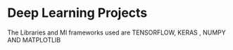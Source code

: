 # Deep Learning Projects

The Libraries and Ml frameworks used are TENSORFLOW, KERAS , NUMPY AND MATPLOTLIB
